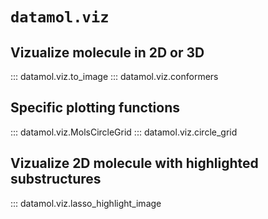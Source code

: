 # `datamol.viz`

## Vizualize molecule in 2D or 3D

::: datamol.viz.to_image
::: datamol.viz.conformers

## Specific plotting functions

::: datamol.viz.MolsCircleGrid
::: datamol.viz.circle_grid

## Vizualize 2D molecule with highlighted substructures

::: datamol.viz.lasso_highlight_image

